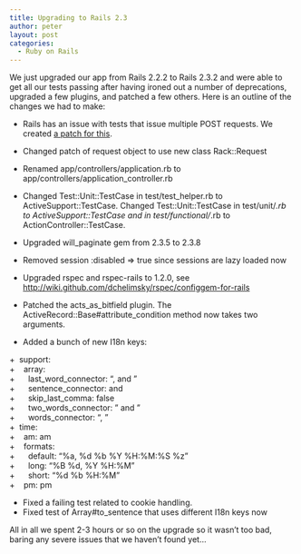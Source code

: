 ```yaml
---
title: Upgrading to Rails 2.3
author: peter
layout: post
categories:
  - Ruby on Rails
---
```

We just upgraded our app from Rails 2.2.2 to Rails 2.3.2 and were able to get all our tests passing after having ironed out a number of deprecations, upgraded a few plugins, and patched a few others. Here is an outline of the changes we had to make:

- Rails has an issue with tests that issue multiple POST requests. We created [a patch for this][1].

- Changed patch of request object to use new class Rack::Request  
- Renamed app/controllers/application.rb to app/controllers/application_controller.rb  
- Changed Test::Unit::TestCase in test/test_helper.rb to ActiveSupport::TestCase. Changed Test::Unit::TestCase in test/unit/*.rb to ActiveSupport::TestCase and in test/functional/*.rb to ActionController::TestCase.  
- Upgraded will_paginate gem from 2.3.5 to 2.3.8  
- Removed session :disabled => true since sessions are lazy loaded now  
- Upgraded rspec and rspec-rails to 1.2.0, see http://wiki.github.com/dchelimsky/rspec/configgem-for-rails  
- Patched the acts\_as\_bitfield plugin. The ActiveRecord::Base#attribute_condition method now takes two arguments.  
- Added a bunch of new I18n keys:

+  support:  
+    array:  
+      last\_word\_connector: “, and ”  
+      sentence_connector: and  
+      skip\_last\_comma: false  
+      two\_words\_connector: ” and ”  
+      words_connector: “, ”  
+  time:  
+    am: am  
+    formats:  
+      default: “%a, %d %b %Y %H:%M:%S %z”  
+      long: “%B %d, %Y %H:%M”  
+      short: “%d %b %H:%M”  
+    pm: pm

- Fixed a failing test related to cookie handling.  
- Fixed test of Array#to_sentence that uses different I18n keys now

All in all we spent 2-3 hours or so on the upgrade so it wasn’t too bad, baring any severe issues that we haven’t found yet…

 [1]: http://rails.lighthouseapp.com/projects/8994/tickets/2271-reset-request_params-in-testrequestrecycle#ticket-2271-1